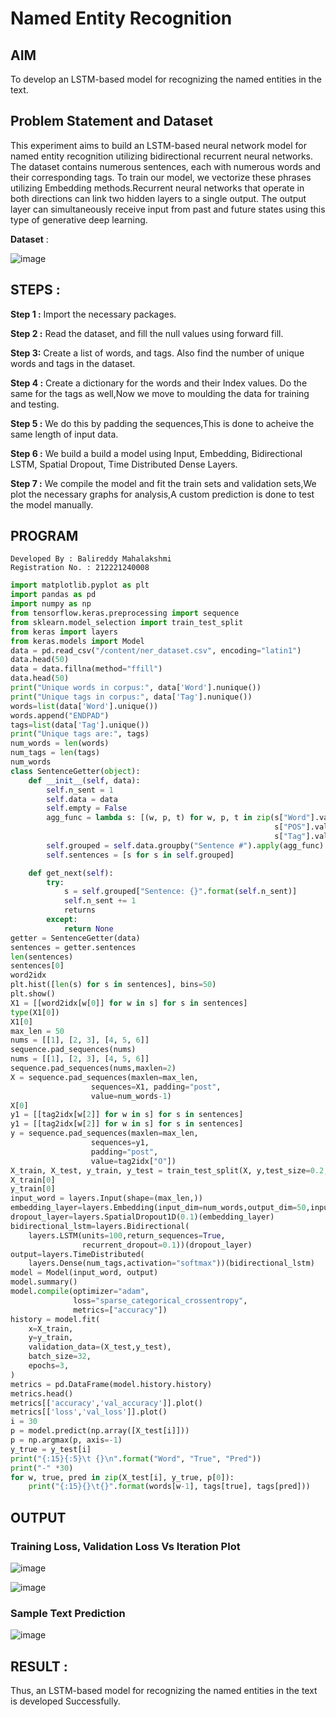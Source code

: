 # Named Entity Recognition

## AIM

To develop an LSTM-based model for recognizing the named entities in the text.

## Problem Statement and Dataset

This experiment aims to build an LSTM-based neural network model for named entity recognition utilizing bidirectional recurrent neural networks. The dataset contains numerous sentences, each with numerous words and their corresponding tags. To train our model, we vectorize these phrases utilizing Embedding methods.Recurrent neural networks that operate in both directions can link two hidden layers to a single output. The output layer can simultaneously receive input from past and future states using this type of generative deep learning.

**Dataset** :

![image](https://github.com/Pavan-Gv/Named-Entity-Recognition/assets/94827772/8e217063-c012-4045-89f3-8553fe4b6154)


## STEPS :

**Step 1 :** Import the necessary packages.

**Step 2 :** Read the dataset, and fill the null values using forward fill.

**Step 3:** Create a list of words, and tags. Also find the number of unique words and tags in the dataset.

**Step 4 :** Create a dictionary for the words and their Index values. Do the same for the tags as well,Now we move to moulding the data for training and testing.

**Step 5 :** We do this by padding the sequences,This is done to acheive the same length of input data.

**Step 6 :** We build a build a model using Input, Embedding, Bidirectional LSTM, Spatial Dropout, Time Distributed Dense Layers.

**Step 7 :** We compile the model and fit the train sets and validation sets,We plot the necessary graphs for analysis,A custom prediction is done to test the model manually.

## PROGRAM
```
Developed By : Balireddy Mahalakshmi
Registration No. : 212221240008
```
```python
import matplotlib.pyplot as plt
import pandas as pd
import numpy as np
from tensorflow.keras.preprocessing import sequence
from sklearn.model_selection import train_test_split
from keras import layers
from keras.models import Model
data = pd.read_csv("/content/ner_dataset.csv", encoding="latin1")
data.head(50)
data = data.fillna(method="ffill")
data.head(50)  
print("Unique words in corpus:", data['Word'].nunique())
print("Unique tags in corpus:", data['Tag'].nunique())
words=list(data['Word'].unique())
words.append("ENDPAD")
tags=list(data['Tag'].unique())
print("Unique tags are:", tags)
num_words = len(words)
num_tags = len(tags)
num_words
class SentenceGetter(object):
    def __init__(self, data):
        self.n_sent = 1
        self.data = data
        self.empty = False
        agg_func = lambda s: [(w, p, t) for w, p, t in zip(s["Word"].values.tolist(),
                                                           s["POS"].values.tolist(),
                                                           s["Tag"].values.tolist())]
        self.grouped = self.data.groupby("Sentence #").apply(agg_func)
        self.sentences = [s for s in self.grouped]

    def get_next(self):
        try:
            s = self.grouped["Sentence: {}".format(self.n_sent)]
            self.n_sent += 1
            returns
        except:
            return None
getter = SentenceGetter(data)
sentences = getter.sentences
len(sentences)
sentences[0]
word2idx
plt.hist([len(s) for s in sentences], bins=50)
plt.show()
X1 = [[word2idx[w[0]] for w in s] for s in sentences]
type(X1[0])
X1[0]
max_len = 50
nums = [[1], [2, 3], [4, 5, 6]]
sequence.pad_sequences(nums)
nums = [[1], [2, 3], [4, 5, 6]]
sequence.pad_sequences(nums,maxlen=2)
X = sequence.pad_sequences(maxlen=max_len,
                  sequences=X1, padding="post",
                  value=num_words-1)
X[0]
y1 = [[tag2idx[w[2]] for w in s] for s in sentences]
y1 = [[tag2idx[w[2]] for w in s] for s in sentences]
y = sequence.pad_sequences(maxlen=max_len,
                  sequences=y1,
                  padding="post",
                  value=tag2idx["O"])
X_train, X_test, y_train, y_test = train_test_split(X, y,test_size=0.2, random_state=1)
X_train[0]
y_train[0]
input_word = layers.Input(shape=(max_len,))
embedding_layer=layers.Embedding(input_dim=num_words,output_dim=50,input_length=max_len)(input_word)
dropout_layer=layers.SpatialDropout1D(0.1)(embedding_layer)
bidirectional_lstm=layers.Bidirectional(
    layers.LSTM(units=100,return_sequences=True,
                recurrent_dropout=0.1))(dropout_layer)
output=layers.TimeDistributed(
    layers.Dense(num_tags,activation="softmax"))(bidirectional_lstm)
model = Model(input_word, output)
model.summary()
model.compile(optimizer="adam",
              loss="sparse_categorical_crossentropy",
              metrics=["accuracy"])
history = model.fit(
    x=X_train,
    y=y_train,
    validation_data=(X_test,y_test),
    batch_size=32, 
    epochs=3,
)
metrics = pd.DataFrame(model.history.history)
metrics.head()
metrics[['accuracy','val_accuracy']].plot()
metrics[['loss','val_loss']].plot()
i = 30
p = model.predict(np.array([X_test[i]]))
p = np.argmax(p, axis=-1)
y_true = y_test[i]
print("{:15}{:5}\t {}\n".format("Word", "True", "Pred"))
print("-" *30)
for w, true, pred in zip(X_test[i], y_true, p[0]):
    print("{:15}{}\t{}".format(words[w-1], tags[true], tags[pred]))

```
## OUTPUT

### Training Loss, Validation Loss Vs Iteration Plot

![image](https://github.com/Pavan-Gv/Named-Entity-Recognition/assets/94827772/75979f1d-6818-4881-9f48-0e1bdd7a0b46)


![image](https://github.com/Pavan-Gv/Named-Entity-Recognition/assets/94827772/cc53d0c3-f8ce-4e08-a75c-34f8137238ca)


### Sample Text Prediction


![image](https://github.com/Pavan-Gv/Named-Entity-Recognition/assets/94827772/dc5dff8d-0355-4be1-8fbb-1d76d7de1fa3)


## RESULT :
Thus, an LSTM-based model for recognizing the named entities in the text is developed Successfully.


